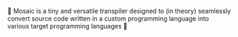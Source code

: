 🧩 Mosaic is a tiny and versatile transpiler designed to (in theory) seamlessly convert source code written in a custom programming language  into various target programming languages 🧩